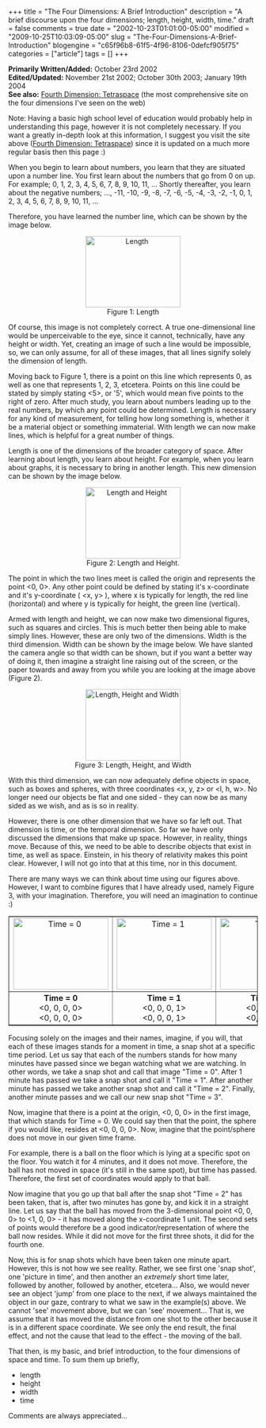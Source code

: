 +++
title = "The Four Dimensions: A Brief Introduction"
description = "A brief discourse upon the four dimensions; length, height, width, time."
draft = false
comments = true
date = "2002-10-23T01:01:00-05:00"
modified = "2009-10-25T10:03:09-05:00"
slug = "The-Four-Dimensions-A-Brief-Introduction"
blogengine = "c65f96b8-61f5-4f96-8106-0defcf905f75"
categories = ["article"]
tags = []
+++

<p><strong>Primarily Written/Added:</strong> October 23rd 2002<br /><strong>Edited/Updated:</strong> November 21st 2002; October 30th 2003; January 19th 2004<br /><strong>See also:</strong> <a rel="external" href="http://tetraspace.alkaline.org">Fourth Dimension: Tetraspace</a> (the most comprehensive site on the four dimensions I've seen on the web)</p>
<div class="note">
<p>Note: Having a basic high school level of education would probably help in understanding this page, however it is not completely necessary. If you want a greatly in-depth look at this information, I suggest you visit the site above (<a rel="external" href="http://tetraspace.alkaline.org">Fourth Dimension: Tetraspace</a>) since it is updated on a much more regular basis then this page :)</p>
</div>
<p>When you begin to learn about numbers, you learn that they are situated upon a number line. You first learn about the numbers that go from 0 on up. For example; 0, 1, 2, 3, 4, 5, 6, 7, 8, 9, 10, 11, ... Shortly thereafter, you learn about the negative numbers; ..., -11, -10, -9, -8, -7, -6, -5, -4, -3, -2, -1, 0, 1, 2, 3, 4, 5, 6, 7, 8, 9, 10, 11, ...</p>
<p>Therefore, you have learned the number line, which can be shown by the image below.</p>
<p style="text-align: center"><img src="http://media.jamesrskemp.com/graphics/misc/length.jpg" border="0" alt="Length" width="192" height="144" /><br />Figure 1: Length</p>
<p>Of course, this image is not completely correct. A true one-dimensional line would be unperceivable to the eye, since it cannot, technically, have any height or width. Yet, creating an image of such a line would be impossible, so, we can only assume, for all of these images, that all lines signify solely the dimension of length.</p>
<p>Moving back to Figure 1, there is a point on this line which represents 0, as well as one that represents 1, 2, 3, etcetera. Points on this line could be stated by simply stating &lt;5&gt;, or '5', which would mean five points to the right of zero. After much study, you learn about numbers leading up to the real numbers, by which any point could be determined. Length is necessary for any kind of measurement, for telling how long something is, whether it be a material object or something immaterial. With length we can now make lines, which is helpful for a great number of things.</p>
<p>Length is one of the dimensions of the broader category of space. After learning about length, you learn about height. For example, when you learn about graphs, it is necessary to bring in another length. This new dimension can be shown by the image below.</p>
<p style="text-align: center"><img src="http://media.jamesrskemp.com/graphics/misc/height.jpg" border="0" alt="Length and Height" width="192" height="144" /><br />Figure 2: Length and Height.</p>
<p>The point in which the two lines meet is called the origin and represents the point &lt;0, 0&gt;. Any other point could be defined by stating it's x-coordinate and it's y-coordinate ( &lt;x, y&gt; ), where x is typically for length, the red line (horizontal) and where y is typically for height, the green line (vertical).</p>
<p>Armed with length and height, we can now make two dimensional figures, such as squares and circles. This is much better then being able to make simply lines. However, these are only two of the dimensions. Width is the third dimension. Width can be shown by the image below. We have slanted the camera angle so that width can be shown, but if you want a better way of doing it, then imagine a straight line raising out of the screen, or the paper towards and away from you while you are looking at the image above (Figure 2).</p>
<p style="text-align: center"><img src="http://media.jamesrskemp.com/graphics/misc/width.jpg" border="0" alt="Length, Height and Width" width="192" height="144" /><br />Figure 3: Length, Height, and Width</p>
<p>With this third dimension, we can now adequately define objects in space, such as boxes and spheres, with three coordinates &lt;x, y, z&gt; or &lt;l, h, w&gt;. No longer need our objects be flat and one sided - they can now be as many sided as we wish, and as is so in reality.</p>
<p>However, there is one other dimension that we have so far left out. That dimension is time, or the temporal dimension. So far we have only discussed the dimensions that make up space. However, in reality, things move. Because of this, we need to be able to describe objects that exist in time, as well as space. Einstein, in his theory of relativity makes this point clear. However, I will not go into that at this time, nor in this document.</p>
<p>There are many ways we can think about time using our figures above. However, I want to combine figures that I have already used, namely Figure 3, with your imagination. Therefore, you will need an imagination to continue :)</p>
<table style="width: 100%; border-collapse: collapse;" border="1" cellspacing="0" cellpadding="0" align="center">
<tbody>
<tr>
<td width="25%" align="center"><img src="http://media.jamesrskemp.com/graphics/misc/width.jpg" border="0" alt="Time = 0" width="192" height="144" /></td>
<td width="25%" align="center"><img src="http://media.jamesrskemp.com/graphics/misc/width.jpg" border="0" alt="Time = 1" width="192" height="144" /></td>
<td width="25%" align="center"><img src="http://media.jamesrskemp.com/graphics/misc/width.jpg" border="0" alt="Time = 2" width="192" height="144" /></td>
<td width="25%" align="center"><img src="http://media.jamesrskemp.com/graphics/misc/width.jpg" border="0" alt="Time = 3" width="192" height="144" /></td>
</tr>
<tr>
<td width="25%" align="center"><strong>Time = 0</strong><br />&lt;0, 0, 0, 0&gt;<br />&lt;0, 0, 0, 0&gt;</td>
<td width="25%" align="center"><strong>Time = 1</strong><br />&lt;0, 0, 0, 1&gt;<br />&lt;0, 0, 0, 1&gt;</td>
<td width="25%" align="center"><strong>Time = 2</strong><br />&lt;0, 0, 0, 2&gt;<br />&lt;0, 0, 0, 2&gt;</td>
<td width="25%" align="center"><strong>Time = 3</strong><br />&lt;0, 0, 0, 3&gt;<br />&lt;1, 0, 0, 3&gt;</td>
</tr>
</tbody>
</table>
<p>Focusing solely on the images and their names, imagine, if you will, that each of these images stands for a moment in time, a snap shot at a specific time period. Let us say that each of the numbers stands for how many minutes have passed since we began watching what we are watching. In other words, we take a snap shot and call that image "Time = 0". After 1 minute has passed we take a snap shot and call it "Time = 1". After another minute has passed we take another snap shot and call it "Time = 2". Finally, another minute passes and we call our new snap shot "Time = 3".</p>
<p>Now, imagine that there is a point at the origin, &lt;0, 0, 0&gt; in the first image, that which stands for Time = 0. We could say then that the point, the sphere if you would like, resides at &lt;0, 0, 0, 0&gt;. Now, imagine that the point/sphere does not move in our given time frame.</p>
<p>For example, there is a ball on the floor which is lying at a specific spot on the floor. You watch it for 4 minutes, and it does not move. Therefore, the ball has not moved in space (it's still in the same spot), but time has passed. Therefore, the first set of coordinates would apply to that ball.</p>
<p>Now imagine that you go up that ball after the snap shot "Time = 2" has been taken, that is, after two minutes has gone by, and kick it in a straight line. Let us say that the ball has moved from the 3-dimensional point &lt;0, 0, 0&gt; to &lt;1, 0, 0&gt; - it has moved along the x-coordinate 1 unit. The second sets of points would therefore be a good indicator/representation of where the ball now resides. While it did not move for the first three shots, it did for the fourth one.</p>
<p>Now, this is for snap shots which have been taken one minute apart. However, this is not how we see reality. Rather, we see first one 'snap shot', one 'picture in time', and then another an <em>extremely</em> short time later, followed by another, followed by another, etcetera... Also, we would never see an object 'jump' from one place to the next, if we always maintained the object in our gaze, contrary to what we saw in the example(s) above. We cannot 'see' movement above, but we can 'see' movement... That is, we assume that it has moved the distance from one shot to the other because it is in a different space coordinate. We see only the end result, the final effect, and not the cause that lead to the effect - the moving of the ball.</p>
<p>That then, is my basic, and brief introduction, to the four dimensions of space and time. To sum them up briefly,</p>
<ul>
<li>length</li>
<li>height</li>
<li>width</li>
<li>time</li>
</ul>
<p>Comments are always appreciated...</p>

